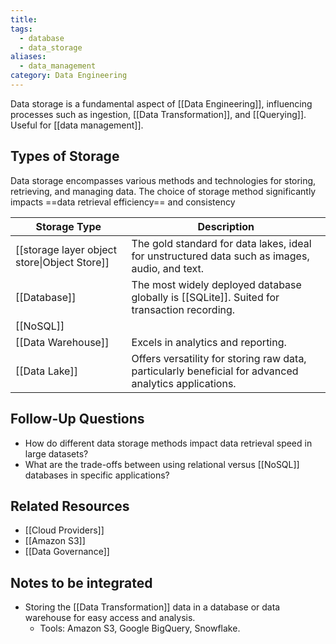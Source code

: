 ```yaml
---
title: 
tags:
  - database
  - data_storage
aliases:
  - data_management
category: Data Engineering
---
```

Data storage is a fundamental aspect of [[Data Engineering]], influencing processes such as ingestion, [[Data Transformation]], and [[Querying]]. Useful for [[data management]].

## Types of Storage

Data storage encompasses various methods and technologies for storing, retrieving, and managing data. The choice of storage method significantly impacts ==data retrieval efficiency== and consistency

| Storage Type                                 | Description                                                                                           |
| -------------------------------------------- | ----------------------------------------------------------------------------------------------------- |
| [[storage layer object store\|Object Store]] | The gold standard for data lakes, ideal for unstructured data such as images, audio, and text.        |
| [[Database]]                                 | The most widely deployed database globally is [[SQLite]]. Suited for transaction recording.           |
| [[NoSQL]]                                    |                                                                                                       |
| [[Data Warehouse]]                           | Excels in analytics and reporting.                                                                    |
| [[Data Lake]]                                | Offers versatility for storing raw data, particularly beneficial for advanced analytics applications. |
## Follow-Up Questions
- How do different data storage methods impact data retrieval speed in large datasets?
- What are the trade-offs between using relational versus [[NoSQL]] databases in specific applications?
## Related Resources
- [[Cloud Providers]]
- [[Amazon S3]]
- [[Data Governance]]

## Notes to be integrated

- Storing the [[Data Transformation]] data in a database or data warehouse for easy access and analysis.
   - Tools: Amazon S3, Google BigQuery, Snowflake.